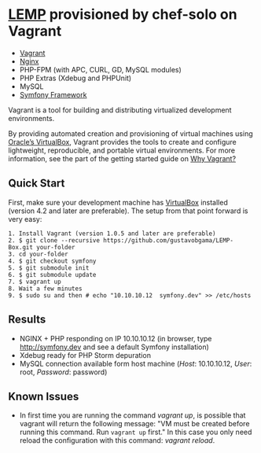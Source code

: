 # [LEMP](http://library.linode.com/lemp-guides) provisioned by chef-solo on Vagrant

* [Vagrant](http://vagrantup.com)
* [Nginx](http://wiki.nginx.org/Main)
* PHP-FPM (with APC, CURL, GD, MySQL modules)
* PHP Extras (Xdebug and PHPUnit)
* MySQL
* [Symfony Framework](http://symfony.com/)

Vagrant is a tool for building and distributing virtualized development environments.

By providing automated creation and provisioning of virtual machines using [Oracle’s VirtualBox](http://www.virtualbox.org),
Vagrant provides the tools to create and configure lightweight, reproducible, and portable
virtual environments. For more information, see the part of the getting started guide
on [Why Vagrant?](http://vagrantup.com/v1/docs/getting-started/why.html)

## Quick Start

First, make sure your development machine has [VirtualBox](http://www.virtualbox.org)
installed (version 4.2 and later are preferable). The setup from that point forward is very easy:

	1. Install Vagrant (version 1.0.5 and later are preferable)
    2. $ git clone --recursive https://github.com/gustavobgama/LEMP-Box.git your-folder
    3. cd your-folder
    4. $ git checkout symfony
    5. $ git submodule init
    6. $ git submodule update
    7. $ vagrant up
    8. Wait a few minutes
    9. $ sudo su and then # echo "10.10.10.12  symfony.dev" >> /etc/hosts

## Results

* NGINX + PHP responding on IP 10.10.10.12 (in browser, type http://symfony.dev and see a default Symfony installation)
* Xdebug ready for PHP Storm depuration
* MySQL connection available form host machine (*Host*: 10.10.10.12, *User*: root, *Password*: password)

## Known Issues

* In first time you are running the command *vagrant up*, is possible that vagrant will return the following message: "VM must be created before running this command. Run `vagrant up` first." In this case you only need reload the configuration with this command: *vagrant reload*.
